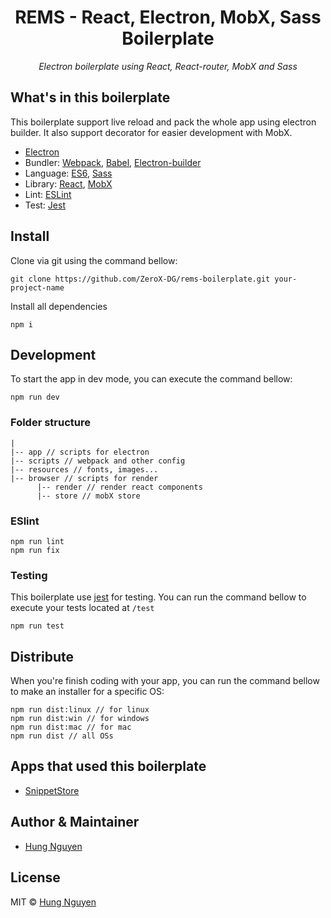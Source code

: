 <h1 align='center'>REMS - React, Electron, MobX, Sass Boilerplate</h1>
<p align='center'><i>Electron boilerplate using React, React-router, MobX and Sass</i></p>

## What's in this boilerplate

This boilerplate support live reload and pack the whole app using electron builder. It also support decorator for easier development with MobX.

- [Electron](https://electronjs.org/)
- Bundler: [Webpack](https://webpack.js.org/), [Babel](https://babeljs.io/), [Electron-builder](https://github.com/electron-userland/electron-builder)
- Language: [ES6](https://babeljs.io/learn-es2015/), [Sass](http://sass-lang.com/)
- Library: [React](https://reactjs.org/), [MobX](https://mobx.js.org/)
- Lint: [ESLint](https://eslint.org/)
- Test: [Jest](https://facebook.github.io/jest/)

## Install
Clone via git using the command bellow:
```
git clone https://github.com/ZeroX-DG/rems-boilerplate.git your-project-name
```

Install all dependencies
```
npm i
```

## Development
To start the app in dev mode, you can execute the command bellow:
```
npm run dev
```

### Folder structure
```
|
|-- app // scripts for electron
|-- scripts // webpack and other config
|-- resources // fonts, images...
|-- browser // scripts for render
      |-- render // render react components
      |-- store // mobX store
```

### ESlint
```
npm run lint
npm run fix
```
### Testing
This boilerplate use [jest](https://jestjs.io/) for testing. You can run the command bellow to execute your tests located at `/test`
```
npm run test
```

## Distribute

When you're finish coding with your app, you can run the command bellow to make an installer for a specific OS:

```
npm run dist:linux // for linux
npm run dist:win // for windows
npm run dist:mac // for mac
npm run dist // all OSs
```

## Apps that used this boilerplate
- [SnippetStore](https://github.com/ZeroX-DG/SnippetStore)

## Author & Maintainer
- [Hung Nguyen](https://github.com/ZeroX-DG)

## License
MIT © [Hung Nguyen](https://github.com/ZeroX-DG)
